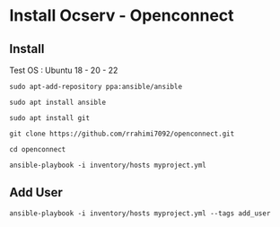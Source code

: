 # Install Ocserv - Openconnect

## Install 
Test OS : Ubuntu 18 - 20 - 22
```
sudo apt-add-repository ppa:ansible/ansible
```
```
sudo apt install ansible
```
```
sudo apt install git
```
```
git clone https://github.com/rrahimi7092/openconnect.git
```
```
cd openconnect
```
```
ansible-playbook -i inventory/hosts myproject.yml
```

## Add User
```
ansible-playbook -i inventory/hosts myproject.yml --tags add_user
```
